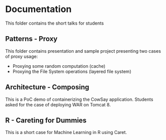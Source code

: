 # Documentation
This folder contains the short talks for students

## Patterns - Proxy
This folder contains presentation and sample project presenting two cases of proxy usage:
* Proxying some random computation (cache)
* Proxying the File System operations (layered file system)

## Architecture - Composing
This is a PoC demo of containerizing the CowSay application.
Students asked for the case of deploying WAR on Tomcat 8.

## R - Careting for Dummies
This is a short case for Machine Learning in R using Caret.



